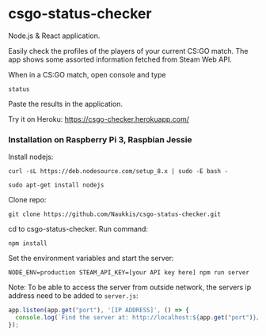 # csgo-status-checker

Node.js & React application.

Easily check the profiles of the players of your current CS:GO match. The app shows some assorted information fetched from Steam Web API.

When in a CS:GO match, open console and type
```
status
```
Paste the results in the application.

Try it on Heroku: https://csgo-checker.herokuapp.com/

### Installation on Raspberry Pi 3, Raspbian Jessie
Install nodejs:
```
curl -sL https://deb.nodesource.com/setup_8.x | sudo -E bash -
```
```
sudo apt-get install nodejs
```
Clone repo:
```
git clone https://github.com/Naukkis/csgo-status-checker.git
```
cd to csgo-status-checker. Run command:
```
npm install

```
Set the environment variables and start the server:
```
NODE_ENV=production STEAM_API_KEY=[your API key here] npm run server
```

Note: To be able to access the server from outside network, the servers ip address need to be added to `server.js`:
```javascript
app.listen(app.get("port"), '[IP ADDRESS]', () => {
  console.log(`Find the server at: http://localhost:${app.get("port")}/`);
});
